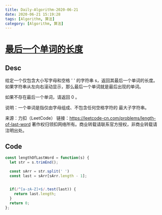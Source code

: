 ```yaml
---
title: Daily-Algorithm-2020-06-21
date: 2020-06-21 15:19:28
tags: [Algorithm, 算法]
category: [Algorithm, 算法]
---
```


# [最后一个单词的长度](https://leetcode-cn.com/problems/length-of-last-word/)

## Desc

给定一个仅包含大小写字母和空格 ' ' 的字符串 s，返回其最后一个单词的长度。如果字符串从左向右滚动显示，那么最后一个单词就是最后出现的单词。

如果不存在最后一个单词，请返回 0 。

说明：一个单词是指仅由字母组成、不包含任何空格字符的 最大子字符串。

来源：力扣（LeetCode）
链接：https://leetcode-cn.com/problems/length-of-last-word
著作权归领扣网络所有。商业转载请联系官方授权，非商业转载请注明出处。



## Code

```js
const lengthOfLastWord = function(s) {
  let str = s.trimEnd();

  const sArr = str.split(' ')
  const last = sArr[sArr.length - 1];

  
  if(/^[a-zA-Z]+$/.test(last)) {
    return last.length;
  }
  return 0;
};
```

